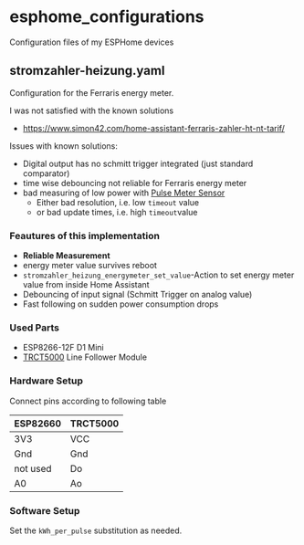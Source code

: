 # esphome_configurations
Configuration files of my ESPHome devices

## stromzahler-heizung.yaml
Configuration for the Ferraris energy meter. 

I was not satisfied with the known solutions 

  * https://www.simon42.com/home-assistant-ferraris-zahler-ht-nt-tarif/

Issues with known solutions:

  * Digital output has no schmitt trigger integrated (just standard comparator)
  * time wise debouncing not reliable for Ferraris energy meter
  * bad measuring of low power with [Pulse Meter Sensor](https://esphome.io/components/sensor/pulse_meter.html)
    * Either bad resolution, i.e. low `timeout` value
    * or bad update times, i.e. high `timeout`value

### Feautures of this implementation

  * **Reliable Measurement**
  * energy meter value survives reboot
  * `stromzahler_heizung_energymeter_set_value`-Action to set energy meter value from inside Home Assistant
  * Debouncing of input signal (Schmitt Trigger on analog value)
  * Fast following on sudden power consumption drops



### Used Parts
  * ESP8266-12F D1 Mini 
  * [TRCT5000](https://www.amazon.de/AZDelivery-TRCT5000-Infrarot-Hindernis-Vermeidung/dp/B07DRCKV3X) Line Follower Module

### Hardware Setup

Connect pins according to following table

| ESP82660 | TRCT5000 |
|----------|----------|
| 3V3      | VCC      |
| Gnd      | Gnd      |
| not used | Do       |
| A0       | Ao       |


### Software Setup

Set the `kWh_per_pulse` substitution as needed.